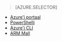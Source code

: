 > [AZURE.SELECTOR]
- [Azure'i portaal](../articles/virtual-network/virtual-networks-create-vnet-arm-pportal.md)
- [PowerShelli](../articles/virtual-network/virtual-networks-create-vnet-arm-ps.md)
- [Azure'i CLI](../articles/virtual-network/virtual-networks-create-vnet-arm-cli.md)
- [ARM Mall](../articles/virtual-network/virtual-networks-create-vnet-arm-template-click.md)